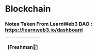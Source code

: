 # Blockchain
### Notes Taken From LearnWeb3 DAO : https://learnweb3.io/dashboard
| <p align="center"> [Freshman🚀] </p> |
| ------ |
